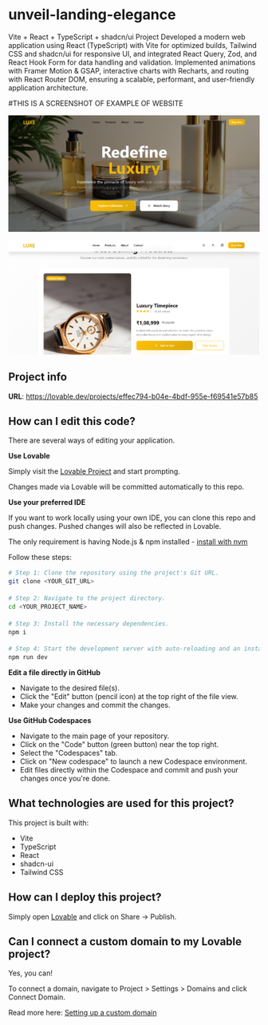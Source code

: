 # unveil-landing-elegance
Vite + React + TypeScript + shadcn/ui Project
Developed a modern web application using React (TypeScript) with Vite for optimized builds, Tailwind CSS and shadcn/ui for responsive UI, and integrated React Query, Zod, and React Hook Form for data handling and validation. Implemented animations with Framer Motion & GSAP, interactive charts with Recharts, and routing with React Router DOM, ensuring a scalable, performant, and user-friendly application architecture.

#THIS IS A SCREENSHOT OF EXAMPLE OF WEBSITE

![img alt](https://github.com/codsahil/unveil-landing-elegance/blob/main/Screenshot%20ULE-1.png?raw=true)

![img alt](https://github.com/codsahil/unveil-landing-elegance/blob/main/Screenshot%20ULE-2.png?raw=true)




## Project info

**URL**: https://lovable.dev/projects/effec794-b04e-4bdf-955e-f69541e57b85

## How can I edit this code?

There are several ways of editing your application.

**Use Lovable**

Simply visit the [Lovable Project](https://lovable.dev/projects/effec794-b04e-4bdf-955e-f69541e57b85) and start prompting.

Changes made via Lovable will be committed automatically to this repo.

**Use your preferred IDE**

If you want to work locally using your own IDE, you can clone this repo and push changes. Pushed changes will also be reflected in Lovable.

The only requirement is having Node.js & npm installed - [install with nvm](https://github.com/nvm-sh/nvm#installing-and-updating)

Follow these steps:

```sh
# Step 1: Clone the repository using the project's Git URL.
git clone <YOUR_GIT_URL>

# Step 2: Navigate to the project directory.
cd <YOUR_PROJECT_NAME>

# Step 3: Install the necessary dependencies.
npm i

# Step 4: Start the development server with auto-reloading and an instant preview.
npm run dev
```

**Edit a file directly in GitHub**

- Navigate to the desired file(s).
- Click the "Edit" button (pencil icon) at the top right of the file view.
- Make your changes and commit the changes.

**Use GitHub Codespaces**

- Navigate to the main page of your repository.
- Click on the "Code" button (green button) near the top right.
- Select the "Codespaces" tab.
- Click on "New codespace" to launch a new Codespace environment.
- Edit files directly within the Codespace and commit and push your changes once you're done.

## What technologies are used for this project?

This project is built with:

- Vite
- TypeScript
- React
- shadcn-ui
- Tailwind CSS

## How can I deploy this project?

Simply open [Lovable](https://lovable.dev/projects/effec794-b04e-4bdf-955e-f69541e57b85) and click on Share -> Publish.

## Can I connect a custom domain to my Lovable project?

Yes, you can!

To connect a domain, navigate to Project > Settings > Domains and click Connect Domain.

Read more here: [Setting up a custom domain](https://docs.lovable.dev/tips-tricks/custom-domain#step-by-step-guide)
